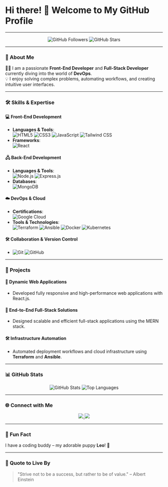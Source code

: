 # Hi there! 👋 Welcome to My GitHub Profile

---

<div align="center">
  <img src="https://img.shields.io/github/followers/yourusername?label=Followers&style=social" alt="GitHub Followers">
  <img src="https://img.shields.io/github/stars/yourusername?label=GitHub%20Stars&style=social" alt="GitHub Stars">
</div>

---

### 🌟 About Me

👨‍💻 I am a passionate **Front-End Developer** and **Full-Stack Developer** currently diving into the world of **DevOps**.  
💡 I enjoy solving complex problems, automating workflows, and creating intuitive user interfaces.

---

### 🛠 Skills & Expertise

#### **💻 Front-End Development**
- **Languages & Tools**:  
  ![HTML5](https://img.shields.io/badge/-HTML5-E34F26?style=flat&logo=html5&logoColor=white) ![CSS3](https://img.shields.io/badge/-CSS3-1572B6?style=flat&logo=css3&logoColor=white) ![JavaScript](https://img.shields.io/badge/-JavaScript-F7DF1E?style=flat&logo=javascript&logoColor=black) ![Tailwind CSS](https://img.shields.io/badge/-TailwindCSS-38B2AC?style=flat&logo=tailwind-css&logoColor=white)
- **Frameworks**:  
  ![React](https://img.shields.io/badge/-React-61DAFB?style=flat&logo=react&logoColor=black)

#### **🖧 Back-End Development**
- **Languages & Tools**:  
  ![Node.js](https://img.shields.io/badge/-Node.js-339933?style=flat&logo=node.js&logoColor=white) ![Express.js](https://img.shields.io/badge/-Express.js-000000?style=flat&logo=express&logoColor=white)
- **Databases**:  
  ![MongoDB](https://img.shields.io/badge/-MongoDB-47A248?style=flat&logo=mongodb&logoColor=white)

#### **☁️ DevOps & Cloud**
- **Certifications**:  
  ![Google Cloud](https://img.shields.io/badge/-Google%20Cloud-4285F4?style=flat&logo=google-cloud&logoColor=white)
- **Tools & Technologies**:  
  ![Terraform](https://img.shields.io/badge/-Terraform-623CE4?style=flat&logo=terraform&logoColor=white) ![Ansible](https://img.shields.io/badge/-Ansible-EE0000?style=flat&logo=ansible&logoColor=white) ![Docker](https://img.shields.io/badge/-Docker-2496ED?style=flat&logo=docker&logoColor=white) ![Kubernetes](https://img.shields.io/badge/-Kubernetes-326CE5?style=flat&logo=kubernetes&logoColor=white)

#### **🛠 Collaboration & Version Control**
- ![Git](https://img.shields.io/badge/-Git-F05032?style=flat&logo=git&logoColor=white) ![GitHub](https://img.shields.io/badge/-GitHub-181717?style=flat&logo=github&logoColor=white)

---

### 🚀 Projects

#### 🌟 **Dynamic Web Applications**
- Developed fully responsive and high-performance web applications with React.js.

#### 💼 **End-to-End Full-Stack Solutions**
- Designed scalable and efficient full-stack applications using the MERN stack.

#### 🛠 **Infrastructure Automation**
- Automated deployment workflows and cloud infrastructure using **Terraform** and **Ansible**.

---

### 📊 GitHub Stats

<div align="center">
  <img src="https://github-readme-stats.vercel.app/api?username=yourusername&show_icons=true&theme=radical" alt="GitHub Stats"/>
  <img src="https://github-readme-stats.vercel.app/api/top-langs/?username=yourusername&layout=compact&theme=radical" alt="Top Languages"/>
</div>

---

### 🌐 Connect with Me

<div align="center">
  <a href="https://www.linkedin.com/in/yourlinkedin/" target="_blank">
    <img src="https://img.shields.io/badge/-LinkedIn-0077B5?style=for-the-badge&logo=linkedin&logoColor=white"/>
  </a>
  <a href="mailto:youremail@example.com" target="_blank">
    <img src="https://img.shields.io/badge/-Email-D14836?style=for-the-badge&logo=gmail&logoColor=white"/>
  </a>
</div>

---

### 🐾 Fun Fact
I have a coding buddy – my adorable puppy **Leo**! 🐶

---

### 📖 Quote to Live By
> "Strive not to be a success, but rather to be of value." – Albert Einstein
